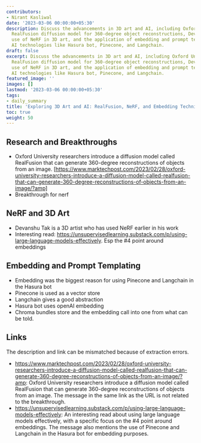 ```yaml
---
contributors:
- Nirant Kasliwal
date: '2023-03-06 00:00:00+05:30'
description: Discuss the advancements in 3D art and AI, including Oxford University's
  RealFusion diffusion model for 360-degree object reconstructions, Devanshu Tak's
  use of NeRF in 3D art, and the application of embedding and prompt templating in
  AI technologies like Hasura bot, Pinecone, and Langchain.
draft: false
excerpt: Discuss the advancements in 3D art and AI, including Oxford University's
  RealFusion diffusion model for 360-degree object reconstructions, Devanshu Tak's
  use of NeRF in 3D art, and the application of embedding and prompt templating in
  AI technologies like Hasura bot, Pinecone, and Langchain.
featured_image: ''
images: []
lastmod: '2023-03-06 00:00:00+05:30'
tags:
- daily_summary
title: 'Exploring 3D Art and AI: RealFusion, NeRF, and Embedding Techniques'
toc: true
weight: 50
---
```


## Research and Breakthroughs
- Oxford University researchers introduce a diffusion model called RealFusion that can generate 360-degree reconstructions of objects from an image. [https://www.marktechpost.com/2023/02/28/oxford-university-researchers-introduce-a-diffusion-model-called-realfusion-that-can-generate-360-degree-reconstructions-of-objects-from-an-image/?amp]
- Breakthrough for nerf

## NeRF and 3D Art
- Devanshu Tak is a 3D artist who has used NeRF earlier in his work
- Interesting read: https://unsupervisedlearning.substack.com/p/using-large-language-models-effectively. Esp the #4 point around embeddings

## Embedding and Prompt Templating
- Embedding was the biggest reason for using Pinecone and Langchain in the Hasura bot
- Pinecone is used as a vector store
- Langchain gives a good abstraction
- Hasura bot uses openAI embedding
- Chroma bundles store and the embedding call into one from what can be told.

## Links
The description and link can be mismatched because of extraction errors.

- https://www.marktechpost.com/2023/02/28/oxford-university-researchers-introduce-a-diffusion-model-called-realfusion-that-can-generate-360-degree-reconstructions-of-objects-from-an-image/?amp: Oxford University researchers introduce a diffusion model called RealFusion that can generate 360-degree reconstructions of objects from an image. The message in the same link as the URL is not related to the breakthrough.
- https://unsupervisedlearning.substack.com/p/using-large-language-models-effectively: An interesting read about using large language models effectively, with a specific focus on the #4 point around embeddings. The message also mentions the use of Pinecone and Langchain in the Hasura bot for embedding purposes.